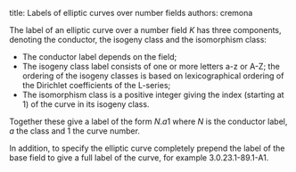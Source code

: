 title: Labels of elliptic curves over number fields
authors:
    cremona

The label of an elliptic curve over a number field $K$ has three components, denoting the conductor, the isogeny class and the isomorphism class:

- The <a knowl="lmfdb/ec.conductor_label">conductor label</a> depends on the field;
- The <a knowl="lmfdb/ec.isogeny_class">isogeny class</a> label consists of one or more letters a-z or A-Z; the ordering of the isogeny classes is based on lexicographical ordering of the Dirichlet coefficients of the L-series;
- The isomorphism class is a positive integer giving the index (starting at 1) of the curve in its <a knowl="lmfdb/ec.isogeny_class">isogeny class</a>.

Together these give a label of the form $N.a1$ where $N$ is the conductor label, $a$ the class and $1$ the curve number.

In addition, to specify the elliptic curve completely prepend the label of the base field to give a full label of the curve, for example 3.0.23.1-89.1-A1.
